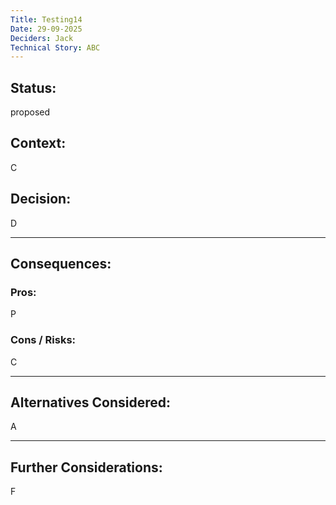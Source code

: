 ```yaml
---
Title: Testing14
Date: 29-09-2025
Deciders: Jack
Technical Story: ABC
---
```


## Status:
proposed

## Context:
C

## Decision:
D

---

## Consequences:

### Pros:
P

### Cons / Risks:
C

---

## Alternatives Considered:
A

---

## Further Considerations:
F
